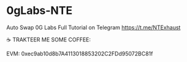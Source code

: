 # 0gLabs-NTE
Auto Swap 0G Labs
Full Tutorial on Telegram https://t.me/NTExhaust

☕️ TRAKTEER ME SOME COFFEE:

EVM: 0xec9ab10d8b7A4113018853202C2FDd95072BC81f
